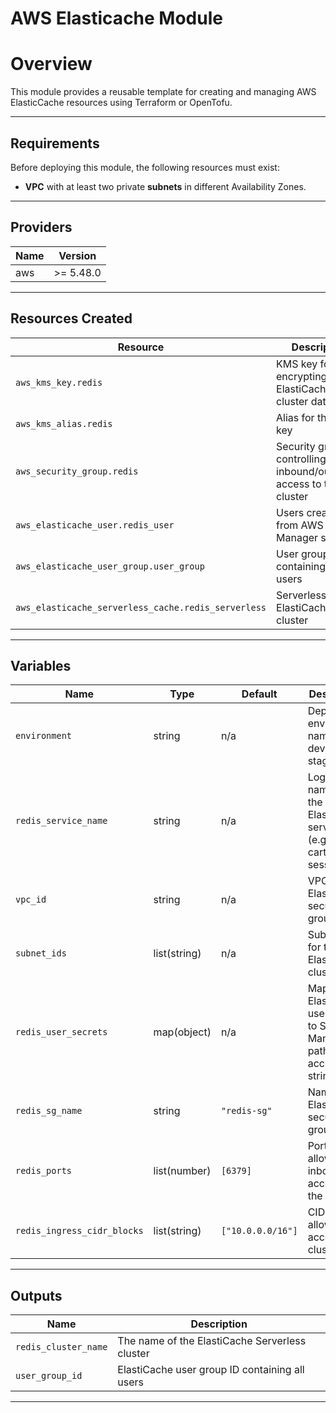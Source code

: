 # AWS Elasticache Module


# Overview
This module provides a reusable template for creating and managing AWS ElasticCache resources using Terraform or OpenTofu.

---

## Requirements

Before deploying this module, the following resources must exist:

- **VPC** with at least two private **subnets** in different Availability Zones.

---

## Providers

| Name | Version |
|------|---------|
| aws  | >= 5.48.0 |

---

## Resources Created

| Resource | Description |
|----------|-------------|
| `aws_kms_key.redis` | KMS key for encrypting ElastiCache cluster data |
| `aws_kms_alias.redis` | Alias for the KMS key |
| `aws_security_group.redis` | Security group controlling inbound/outbound access to the cluster |
| `aws_elasticache_user.redis_user` | Users created from AWS Secrets Manager secrets |
| `aws_elasticache_user_group.user_group` | User group containing all users |
| `aws_elasticache_serverless_cache.redis_serverless` | Serverless ElastiCache cluster |

---

## Variables

| Name | Type | Default | Description |
|------|------|---------|-------------|
| `environment` | string | n/a | Deployment environment name (e.g., dev, prod, stage) |
| `redis_service_name` | string | n/a | Logical name for the ElastiCache service (e.g., oms, cart, session) |
| `vpc_id` | string | n/a | VPC ID for ElastiCache security group |
| `subnet_ids` | list(string) | n/a | Subnet IDs for the ElastiCache cluster |
| `redis_user_secrets` | map(object) | n/a | Map of ElastiCache user names to Secrets Manager paths and access strings |
| `redis_sg_name` | string | `"redis-sg"` | Name of the ElastiCache security group |
| `redis_ports` | list(number) | `[6379]` | Ports to allow inbound access to the cluster |
| `redis_ingress_cidr_blocks` | list(string) | `["10.0.0.0/16"]` | CIDR blocks allowed to access the cluster |

---

## Outputs

| Name | Description |
|------|-------------|
| `redis_cluster_name` | The name of the ElastiCache Serverless cluster |
| `user_group_id` | ElastiCache user group ID containing all users |

---
